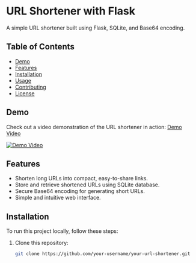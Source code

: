 # URL Shortener with Flask

A simple URL shortener built using Flask, SQLite, and Base64 encoding.

## Table of Contents

- [Demo](#demo)
- [Features](#features)
- [Installation](#installation)
- [Usage](#usage)
- [Contributing](#contributing)
- [License](#license)

## Demo

Check out a video demonstration of the URL shortener in action: [Demo Video]([link-to-your-demo-video](https://github.com/Poras-oss/URL-Shortner/blob/master/urlshortner.wmv))

[![Demo Video](demo_thumbnail.png)]([link-to-your-demo-video](https://github.com/Poras-oss/URL-Shortner/blob/master/urlshortner.wmv))

## Features

- Shorten long URLs into compact, easy-to-share links.
- Store and retrieve shortened URLs using SQLite database.
- Secure Base64 encoding for generating short URLs.
- Simple and intuitive web interface.

## Installation

To run this project locally, follow these steps:

1. Clone this repository:

   ```bash
   git clone https://github.com/your-username/your-url-shortener.git
